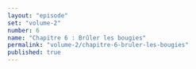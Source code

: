 ```yaml
---
layout: "episode"
set: "volume-2"
number: 6
name: "Chapitre 6 : Brûler les bougies"
permalink: "volume-2/chapitre-6-bruler-les-bougies"
published: true
---
```

